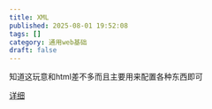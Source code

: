 ```yaml
---
title: XML
published: 2025-08-01 19:52:08
tags: []
category: 通用web基础
draft: false
---
```


知道这玩意和html差不多而且主要用来配置各种东西即可

[详细](https://www.w3school.com.cn/xml/index.asp)